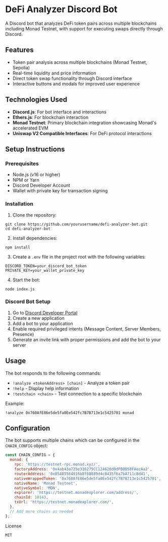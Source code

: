 # DeFi Analyzer Discord Bot

A Discord bot that analyzes DeFi token pairs across multiple blockchains including Monad Testnet, with support for executing swaps directly through Discord.

## Features

- Token pair analysis across multiple blockchains (Monad Testnet, Sepolia)
- Real-time liquidity and price information
- Direct token swap functionality through Discord interface
- Interactive buttons and modals for improved user experience

## Technologies Used

- **Discord.js**: For bot interface and interactions
- **Ethers.js**: For blockchain interaction
- **Monad Testnet**: Primary blockchain integration showcasing Monad's accelerated EVM
- **Uniswap V2 Compatible Interfaces**: For DeFi protocol interactions

## Setup Instructions

### Prerequisites

- Node.js (v16 or higher)
- NPM or Yarn
- Discord Developer Account
- Wallet with private key for transaction signing

### Installation

1. Clone the repository:

```
git clone https://github.com/yourusername/defi-analyzer-bot.git
cd defi-analyzer-bot
```

2. Install dependencies:

```
npm install
```

3. Create a `.env` file in the project root with the following variables:

```
DISCORD_TOKEN=your_discord_bot_token
PRIVATE_KEY=your_wallet_private_key
```

4. Start the bot:

```
node index.js
```

### Discord Bot Setup

1. Go to [Discord Developer Portal](https://discord.com/developers/applications)
2. Create a new application
3. Add a bot to your application
4. Enable required privileged intents (Message Content, Server Members, Presence)
5. Generate an invite link with proper permissions and add the bot to your server

## Usage

The bot responds to the following commands:

- `!analyze <tokenAddress> [chain]` - Analyze a token pair
- `!help` - Display help information
- `!testchain <chain>` - Test connection to a specific blockchain

Example:

```
!analyze 0x760AfE86e5de5fa0Ee542fc7B7B713e1c5425701 monad
```

## Configuration

The bot supports multiple chains which can be configured in the `CHAIN_CONFIG` object:

```javascript
const CHAIN_CONFIG = {
  monad: {
    rpc: 'https://testnet-rpc.monad.xyz/',
    factoryAddress: '0x4ab43a725e316275CC124620d0dFB0B58FAecAa2',
    routerAddress: '0x85485564916b8f60889d4c9435f6a7bA711cBd41',
    nativeWrappedToken: '0x760AfE86e5de5fa0Ee542fc7B7B713e1c5425701',
    nativeName: 'Monad Testnet',
    nativeSymbol: 'MON',
    explorer: 'https://testnet.monadexplorer.com/address/',
    chainId: 10143,
    txUrl: 'https://testnet.monadexplorer.com/',
  },
  // Add more chains as needed
};
```

License

```
MIT

```
